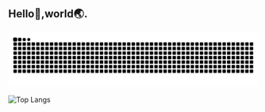 ## Hello👋,world🌏.

<picture>
  <source media="(prefers-color-scheme: dark)" srcset="https://raw.githubusercontent.com/BigBaiDog/BigBaiDog/output/github-contribution-grid-snake-dark.svg" />
  <source media="(prefers-color-scheme: light)" srcset="https://raw.githubusercontent.com/BigBaiDog/BigBaiDog/output/github-contribution-grid-snake.svg" />
  <img alt="github-snake" src="https://raw.githubusercontent.com/BigBaiDog/BigBaiDog/output/github-contribution-grid-snake.svg" />
</picture>

![Top Langs](https://github-readme-stats.vercel.app/api/top-langs/?username=BigBaiDog&locale=cn&layout=compact)
